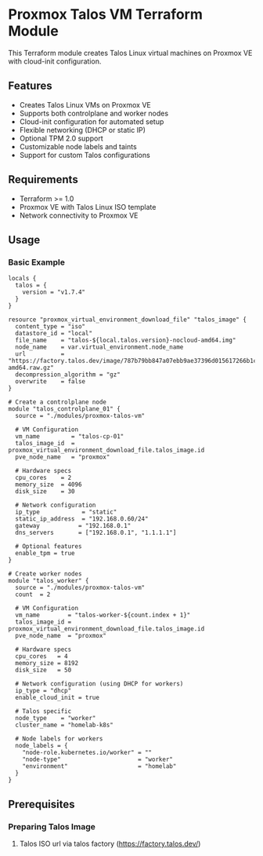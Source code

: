 # Proxmox Talos VM Terraform Module

This Terraform module creates Talos Linux virtual machines on Proxmox VE with cloud-init configuration.

## Features

- Creates Talos Linux VMs on Proxmox VE
- Supports both controlplane and worker nodes
- Cloud-init configuration for automated setup
- Flexible networking (DHCP or static IP)
- Optional TPM 2.0 support
- Customizable node labels and taints
- Support for custom Talos configurations

## Requirements

- Terraform >= 1.0
- Proxmox VE with Talos Linux ISO template
- Network connectivity to Proxmox VE

## Usage

### Basic Example

```hcl
locals {
  talos = {
    version = "v1.7.4"
  }
}

resource "proxmox_virtual_environment_download_file" "talos_image" {
  content_type = "iso"
  datastore_id = "local"
  file_name    = "talos-${local.talos.version}-nocloud-amd64.img"
  node_name    = var.virtual_environment.node_name
  url          = "https://factory.talos.dev/image/787b79bb847a07ebb9ae37396d015617266b1cef861107eaec85968ad7b40618/${local.talos.version}/nocloud-amd64.raw.gz"
  decompression_algorithm = "gz"
  overwrite    = false
}

# Create a controlplane node
module "talos_controlplane_01" {
  source = "./modules/proxmox-talos-vm"

  # VM Configuration
  vm_name         = "talos-cp-01"
  talos_image_id  = proxmox_virtual_environment_download_file.talos_image.id
  pve_node_name   = "proxmox"
  
  # Hardware specs
  cpu_cores    = 2
  memory_size  = 4096
  disk_size    = 30
  
  # Network configuration
  ip_type            = "static"
  static_ip_address  = "192.168.0.60/24"
  gateway           = "192.168.0.1"
  dns_servers       = ["192.168.0.1", "1.1.1.1"]
  
  # Optional features
  enable_tpm = true
}

# Create worker nodes
module "talos_worker" {
  source = "./modules/proxmox-talos-vm"
  count  = 2

  # VM Configuration
  vm_name        = "talos-worker-${count.index + 1}"
  talos_image_id = proxmox_virtual_environment_download_file.talos_image.id
  pve_node_name  = "proxmox"
  
  # Hardware specs
  cpu_cores   = 4
  memory_size = 8192
  disk_size   = 50
  
  # Network configuration (using DHCP for workers)
  ip_type = "dhcp"
  enable_cloud_init = true
  
  # Talos specific
  node_type    = "worker"
  cluster_name = "homelab-k8s"
  
  # Node labels for workers
  node_labels = {
    "node-role.kubernetes.io/worker" = ""
    "node-type"                      = "worker"
    "environment"                    = "homelab"
  }
}
```

## Prerequisites

### Preparing Talos Image

1. Talos ISO url via talos factory (https://factory.talos.dev/)

